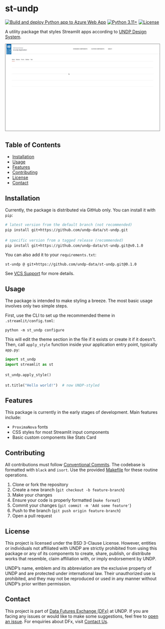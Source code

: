 # st-undp

[![Build and deploy Python app to Azure Web App](https://github.com/undp-data/st-undp/actions/workflows/azure-webapps-python.yml/badge.svg)](https://github.com/undp-data/st-undp/actions/workflows/azure-webapps-python.yml)
[![Python 3.11+](https://img.shields.io/badge/python-3.11+-blue.svg)](https://www.python.org/downloads/release/python-3110/)
[![License](https://img.shields.io/github/license/undp-data/st-undp)](https://github.com/undp-data/st-undp/blob/main/LICENSE)

A utility package that styles Streamlit apps according to [UNDP Design System](https://design.undp.org).

<img src= "docs/assets/images/preview.gif" alt="App Preview" style="border: 1px solid grey;">

## Table of Contents

- [Installation](#installation)
- [Usage](#usage)
- [Features](#features)
- [Contributing](#contributing)
- [License](#license)
- [Contact](#contact)

## Installation

Currently, the package is distributed via GitHub only. You can install it with `pip`:

```bash
# latest version from the default branch (not recommended)
pip install git+https://github.com/undp-data/st-undp.git

# specific version from a tagged release (recommended) 
pip install git+https://github.com/undp-data/st-undp.git@v0.1.0
```

You can also add it to your `requirements.txt`:

```requirements
st-undp @ git+https://github.com/undp-data/st-undp.git@0.1.0
```

See [VCS Support](https://pip.pypa.io/en/stable/topics/vcs-support/#vcs-support) for more details.

## Usage

The package is intended to make styling a breeze. The most basic usage involves only two simple steps.

First, use the CLI to set up the recommended theme in `.streamlit/config.toml`:

```shell
python -m st_undp configure
```

This will edit the theme section in the file if it exists or create it if it doesn't.
Then, call `apply_style` function inside your application entry point, typically `app.py`: 

```python
import st_undp
import streamlit as st

st_undp.apply_style()

st.title("Hello world!")  # now UNDP-styled
```

## Features

This package is currently in the early stages of development. Main features include:

- `ProximaNova` fonts
- CSS styles for most Streamlit input components
- Basic custom components like Stats Card

## Contributing

All contributions must follow [Conventional Commits](https://www.conventionalcommits.org/en/v1.0.0/).
The codebase is formatted with `black` and `isort`. Use the provided [Makefile](./Makefile) for these
routine operations.

1. Clone or fork the repository
2. Create a new branch (`git checkout -b feature-branch`)
3. Make your changes
4. Ensure your code is properly formatted (`make format`)
5. Commit your changes (`git commit -m 'Add some feature'`)
6. Push to the branch (`git push origin feature-branch`)
7. Open a pull request

## License

This project is licensed under the BSD 3-Clause License. However, entities or individuals not affiliated with UNDP 
are strictly prohibited from using this package or any of its components to create, share, publish, or distribute works 
that resemble, claim affiliation with, or imply endorsement by UNDP.

UNDP’s name, emblem and its abbreviation are the exclusive property of UNDP and are protected under international law. 
Their unauthorized use is prohibited, and they may not be reproduced or used in any manner without UNDP’s prior written permission. 

## Contact

This project is part of [Data Futures Exchange (DFx)](https://data.undp.org) at UNDP.
If you are facing any issues or would like to make some suggestions, feel free to 
[open an issue](https://github.com/undp-data/st-undp/issues/new/choose). 
For enquiries about DFx, visit [Contact Us](https://data.undp.org/contact-us).
